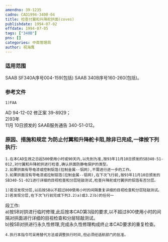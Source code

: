 ```yaml
---
amendno: 39-1235  
cadno: CAD1994-340B-04  
title: 检查付翼和升降舵拱面(coves)  
publishdate: 1994-07-02  
effdate: 1994-07-05  
tags: ["340B"]  
pns: []  
categories: 中南管理局  
author: 祝海鹰  
---
```

  
### 适用范围  
SAAB SF340A序号004-159(包括) SAAB 340B序号160-260(包括)。  
  
<!--more-->  
### 参考文件  
    1)FAA  
AD 94-12-02 修正案 39-8929；  
 2)93年  
11月 10日颁发的 SAAB服务通告 340-51-012。  
  
### 原因、措施和规定     为防止付翼和升降舵卡阻,除非已完成,一律按下列执行:  
    1.在本CAD生效之日起500使用小时或90天内,以先到为准,按93年11月10日颁发的SB340-51-012,对付翼和升降舵拱进行检查,确认拱面防静电保护的类型。  
    2.如果拱面有导电漆或控制铝箔(拉制金属--铝网),不需进行进一步的工作。  
    3.如果拱面没有导电漆或拉制铝箔(拉制金属--铝网),在下次飞行前,按93年11月10日颁发的SB340-51-021进行详细的目视检查和分层轻敲测试,检查升降舵或付翼拱的铝箔有否分层。  
  
    1)若没发现分层,以后按SB以不超过800使用小时的间隔重复详细的目视检查和分层轻敲测试。  
    2)若发现分层,在下次飞行前完成下列3.2)a)或3.2)b)的任何一  
  
段工作:  
    a)按SB对拱进行临时修理,此后按本CAD第3段的要求,以不超过800使用小时的间隔对拱面进行详细的目视检查和分层轻敲测试。  
    b)按SB对拱进行永久性修理,完成永久性修理构成终止本CAD要求的重复检查。  
  
    4.执行本指令可采用替代方法或调整执行时间,但必须经适航部门的批准。  
